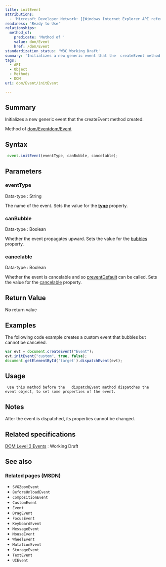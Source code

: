 ```yaml
---
title: initEvent
attributions:
  - 'Microsoft Developer Network: [[Windows Internet Explorer API reference](http://msdn.microsoft.com/en-us/library/ie/hh828809%28v=vs.85%29.aspx) Article]'
readiness: 'Ready to Use'
relationships:
  method_of:
    predicate: 'Method of '
    value: dom/Event
    href: /dom/Event
standardization_status: 'W3C Working Draft'
summary: 'Initializes a new generic event that the  createEvent method created.'
tags:
  - API
  - Object
  - Methods
  - DOM
uri: dom/Event/initEvent

---
```

## Summary

Initializes a new generic event that the createEvent method created.

Method of [dom/Event](/dom/Event)[dom/Event](/dom/Event)

## Syntax

``` js
 event.initEvent(eventType, canBubble, cancelable);
```

## Parameters

### eventType

 Data-type
:   String

 The name of the event. Sets the value for the [**type**](/dom/Event/type) property.

### canBubble

 Data-type
:   Boolean

 Whether the event propagates upward. Sets the value for the [bubbles](/dom/Event/bubbles) property.

### cancelable

 Data-type
:   Boolean

 Whether the event is cancelable and so [preventDefault](/dom/Event/preventDefault) can be called. Sets the value for the [cancelable](/dom/Event/cancelable) property.

## Return Value

No return value

## Examples

The following code example creates a custom event that bubbles but cannot be canceled.

``` js
var evt = document.createEvent("Event");
evt.initEvent("custom", true, false);
document.getElementById('target').dispatchEvent(evt);
```

## Usage

     Use this method before the   dispatchEvent method dispatches the event object, to set some properties of the event.

## Notes

After the event is dispatched, its properties cannot be changed.

## Related specifications

[DOM Level 3 Events](http://www.w3.org/TR/DOM-Level-3-Events/)
:   Working Draft

## See also

### Related pages (MSDN)

-   `SVGZoomEvent`
-   `BeforeUnloadEvent`
-   `CompositionEvent`
-   `CustomEvent`
-   `Event`
-   `DragEvent`
-   `FocusEvent`
-   `KeyboardEvent`
-   `MessageEvent`
-   `MouseEvent`
-   `WheelEvent`
-   `MutationEvent`
-   `StorageEvent`
-   `TextEvent`
-   `UIEvent`
